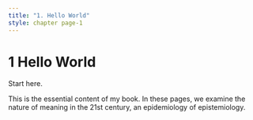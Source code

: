```yaml
---
title: "1. Hello World"
style: chapter page-1
---
```


# **1** Hello World

Start here.

This is the essential content of my book. In these pages, we examine the nature of meaning in the 21st century, an epidemiology of epistemiology.
